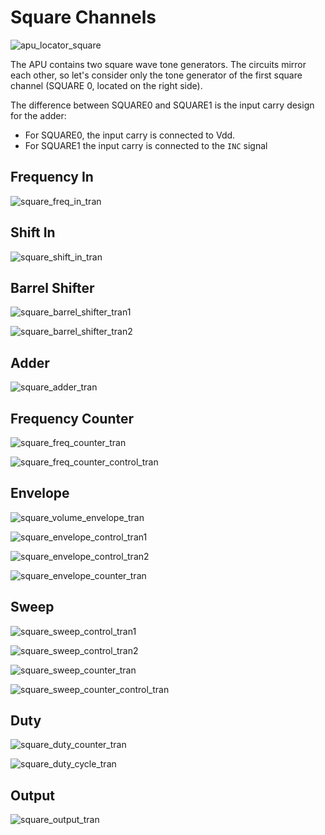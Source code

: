 # Square Channels

![apu_locator_square](/BreakingNESWiki/imgstore/apu/apu_locator_square.jpg)

The APU contains two square wave tone generators. The circuits mirror each other, so let's consider only the tone generator of the first square channel (SQUARE 0, located on the right side).

The difference between SQUARE0 and SQUARE1 is the input carry design for the adder:
- For SQUARE0, the input carry is connected to Vdd.
- For SQUARE1 the input carry is connected to the `INC` signal

## Frequency In

![square_freq_in_tran](/BreakingNESWiki/imgstore/apu/square_freq_in_tran.jpg)

## Shift In

![square_shift_in_tran](/BreakingNESWiki/imgstore/apu/square_shift_in_tran.jpg)

## Barrel Shifter

![square_barrel_shifter_tran1](/BreakingNESWiki/imgstore/apu/square_barrel_shifter_tran1.jpg)

![square_barrel_shifter_tran2](/BreakingNESWiki/imgstore/apu/square_barrel_shifter_tran2.jpg)

## Adder

![square_adder_tran](/BreakingNESWiki/imgstore/apu/square_adder_tran.jpg)

## Frequency Counter

![square_freq_counter_tran](/BreakingNESWiki/imgstore/apu/square_freq_counter_tran.jpg)

![square_freq_counter_control_tran](/BreakingNESWiki/imgstore/apu/square_freq_counter_control_tran.jpg)

## Envelope

![square_volume_envelope_tran](/BreakingNESWiki/imgstore/apu/square_volume_envelope_tran.jpg)

![square_envelope_control_tran1](/BreakingNESWiki/imgstore/apu/square_envelope_control_tran1.jpg)

![square_envelope_control_tran2](/BreakingNESWiki/imgstore/apu/square_envelope_control_tran2.jpg)

![square_envelope_counter_tran](/BreakingNESWiki/imgstore/apu/square_envelope_counter_tran.jpg)

## Sweep

![square_sweep_control_tran1](/BreakingNESWiki/imgstore/apu/square_sweep_control_tran1.jpg)

![square_sweep_control_tran2](/BreakingNESWiki/imgstore/apu/square_sweep_control_tran2.jpg)

![square_sweep_counter_tran](/BreakingNESWiki/imgstore/apu/square_sweep_counter_tran.jpg)

![square_sweep_counter_control_tran](/BreakingNESWiki/imgstore/apu/square_sweep_counter_control_tran.jpg)

## Duty

![square_duty_counter_tran](/BreakingNESWiki/imgstore/apu/square_duty_counter_tran.jpg)

![square_duty_cycle_tran](/BreakingNESWiki/imgstore/apu/square_duty_cycle_tran.jpg)

## Output

![square_output_tran](/BreakingNESWiki/imgstore/apu/square_output_tran.jpg)
